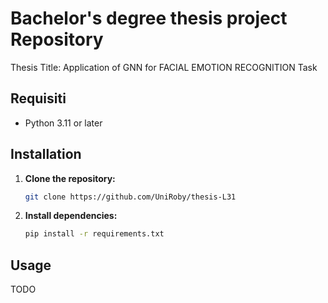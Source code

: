 # Bachelor's degree thesis project Repository
Thesis Title: Application of GNN for FACIAL EMOTION RECOGNITION Task

## Requisiti

- Python 3.11 or later
## Installation

1. **Clone the repository:**
    ```bash
    git clone https://github.com/UniRoby/thesis-L31
    ```

2. **Install dependencies:**
    ```bash
    pip install -r requirements.txt
    ```

## Usage

TODO
   
    






